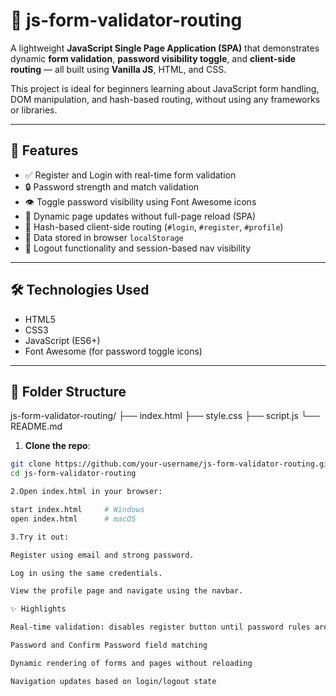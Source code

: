 # 🧾 js-form-validator-routing

A lightweight **JavaScript Single Page Application (SPA)** that demonstrates dynamic **form validation**, **password visibility toggle**, and **client-side routing** — all built using **Vanilla JS**, HTML, and CSS.

This project is ideal for beginners learning about JavaScript form handling, DOM manipulation, and hash-based routing, without using any frameworks or libraries.

---

## 🚀 Features

- ✅ Register and Login with real-time form validation
- 🔒 Password strength and match validation
- 👁️ Toggle password visibility using Font Awesome icons
- 🔄 Dynamic page updates without full-page reload (SPA)
- 🧭 Hash-based client-side routing (`#login`, `#register`, `#profile`)
- 🧠 Data stored in browser `localStorage`
- 🚪 Logout functionality and session-based nav visibility

---

## 🛠️ Technologies Used

- HTML5
- CSS3
- JavaScript (ES6+)
- Font Awesome (for password toggle icons)

---

## 📁 Folder Structure
js-form-validator-routing/
├── index.html
├── style.css
├── script.js
└── README.md

1. **Clone the repo**:

```bash
git clone https://github.com/your-username/js-form-validator-routing.git
cd js-form-validator-routing

2.Open index.html in your browser:

start index.html     # Windows
open index.html      # macOS

3.Try it out:

Register using email and strong password.

Log in using the same credentials.

View the profile page and navigate using the navbar.

✨ Highlights

Real-time validation: disables register button until password rules are met

Password and Confirm Password field matching

Dynamic rendering of forms and pages without reloading

Navigation updates based on login/logout state


